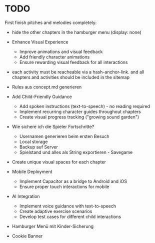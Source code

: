 TODO
====

First finish pitches and melodies completely:

- hide the other chapters in the hamburger menu (display: none)

- Enhance Visual Experience
    - Improve animations and visual feedback
    - Add friendly character animations
    - Ensure rewarding visual feedback for all interactions


- each activity must be reacheable via a hash-anchor-link. and all chapters and activities should be included in the sitemap


- Rules aus concept.md generieren


- Add Child-Friendly Guidance
    - Add spoken instructions (text-to-speech) - no reading required
    - Implement recurring character guides throughout chapters
    - Create visual progress tracking ("growing sound garden")

- Wie sichere ich die Spieler Fortschritte? 
    - Usernamen generieren beim ersten Besuch
    - Local storage 
    - Backup auf Server
    - Spielstand und alles als String exportieren - Savegame 

- Create unique visual spaces for each chapter

- Mobile Deployment
    - Implement Capacitor as a bridge to Android and iOS
    - Ensure proper touch interactions for mobile
- AI Integration
    - Implement voice guidance with text-to-speech
    - Create adaptive exercise scenarios
    - Develop test cases for different child interactions

- Hamburger Menü mit Kinder-Sicherung

- Cookie Banner